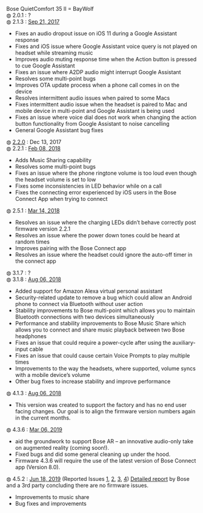 Bose QuietComfort 35 II = BayWolf</br>
&#9677; 2.0.1 : ?</br>
&#9677; 2.1.3 : <a href="https://community.bose.com/t5/Headphones-Archive/QC35-Series-II-Firmware-Update-2-1-3-Available-Sept-21st/td-p/73906">Sep 21, 2017</a>
<ul>
  <li>Fixes an audio dropout issue on iOS 11 during a Google Assistant response</li>
  <li>Fixes and iOS issue where Google Assistant voice query is not played on headset while streaming music</li>
  <li>Improves audio muting response time when the Action button is pressed to cue Google Assistant</li>
  <li>Fixes an issue where A2DP audio might interrupt Google Assistant</li>
  <li>Resolves some multi-point bugs</li>
  <li>Improves OTA update process when a phone call comes in on the device</li>
  <li>Resolves intermittent audio issues when paired to some Macs</li>
  <li>Fixes intermittent audio issue when the headset is paired to Mac and mobile device in multi-point and Google Assistant is being used</li>
  <li>Fixes an issue where voice dial does not work when changing the action button functionality from Google Assistant to noise cancelling</li>
  <li>General Google Assistant bug fixes</li>
</ul>
&#9677; <a href="https://community.bose.com/t5/Headphones-Archive/No-music-share-feature-for-QC35-Series-2/m-p/95865/highlight/true#M13043">2.2.0</a> : Dec 13, 2017</br>
&#9677; 2.2.1 : <a href="https://community.bose.com/t5/Headphones-Archive/New-Firmware-updates-available-for-QC35-Series-II-2-2-1-and-QC35/m-p/109701">Feb 08, 2018</a></br>
<ul>
  <li>Adds Music Sharing capability</li>
  <li>Resolves some multi-point bugs</li>
  <li>Fixes an issue where the phone ringtone volume is too loud even though the headset volume is set to low</li>
  <li>Fixes some inconsistencies in LED behavior while on a call</li>
  <li>Fixes the connecting error experienced by iOS users in the Bose Connect App when trying to connect</li>
</ul>
&#9677; 2.5.1 : <a href="https://community.bose.com/t5/Headphones-Archive/Bluetooth-Headphones-Firmware-Release-March-2018/m-p/115745">Mar 14, 2018</a></br>
<ul>
  <li>Resolves an issue where the charging LEDs didn’t behave correctly post firmware version 2.2.1</li>
  <li>Resolves an issue where the power down tones could be heard at random times</li>
  <li>Improves pairing with the Bose Connect app</li>
  <li>Resolves an issue where the headset could ignore the auto-off timer in the connect app</li>
</ul>
&#9677; 3.1.7 : ?</br>
&#9677; 3.1.8 : <a href="https://community.bose.com/t5/Headphones-Archive/QC35II-Firmware-Release-v-3-1-8-Release-notes/td-p/139145">Aug 06, 2018</a></br>
<ul>
  <li>Added support for Amazon Alexa virtual personal assistant</li>
  <li>Security-related update to remove a bug which could allow an Android phone to connect via Bluetooth without user action</li>
  <li>Stability improvements to Bose multi-point which allows you to maintain Bluetooth connections with two devices simultaneously</li>
  <li>Performance and stability improvements to Bose Music Share which allows you to connect and share music playback between two Bose headphones</li>
  <li>Fixes an issue that could require a power-cycle after using the auxiliary-input cable</li>
  <li>Fixes an issue that could cause certain Voice Prompts to play multiple times</li>
  <li>Improvements to the way the headsets, where supported, volume syncs with a mobile device’s volume</li>
  <li>Other bug fixes to increase stability and improve performance </li>
</ul>
&#9677; 4.1.3 : <a href="https://community.bose.com/t5/Headphones-Archive/QC35II-Firmware-Release-v-3-1-8-Release-notes/td-p/139145">Aug 06, 2018</a></br>
<ul>
  <li>This version was created to support the factory and has no end user facing changes.  Our goal is to align the firmware version numbers again in the current months.</li>
</ul>
&#9677; 4.3.6 : <a href="https://community.bose.com/t5/Headphones-Archive/QC35-II-Firmware-Update-to-Enable-AR/m-p/191712">Mar 06, 2019</a></br>
<ul>
  <li>aid the groundwork to support Bose AR – an innovative audio-only take on augmented reality (coming soon!). </li>
  <li>Fixed bugs and did some general cleaning up under the hood. </li>
  <li>Firmware 4.3.6 will require the use of the latest version of Bose Connect app (Version 8.0). </li>
</ul>
&#9677; 4.5.2 : <a href="https://community.bose.com/t5/Around-On-Ear-Headphones/QC35-II-Firmware-update-4-5-2-June-18-2019/m-p/214232">Jun 18, 2019</a> (Reported Issues <a href="https://www.theverge.com/2019/7/16/20696186/bose-qc35ii-headphones-worse-noise-cancellation-problems">1</a>, <a href="https://www.trustedreviews.com/news/bose-qc35-firmware-noise-cancelling-3922813">2</a>, <a href="https://www.androidauthority.com/bose-quietcomfort-35-ii-anc-firmware-1010335/">3</a>, <a href="https://www.techradar.com/news/bose-qc35-noise-cancelling-was-gimped-by-recent-software-update-claim-owners">4</a>) <a href="https://community.bose.com/t5/Around-On-Ear-Headphones/Bose-QC-35-Firmware-4-5-2-Noise-Cancellation-Investigation/td-p/285738">Detailed report</a> by Bose and a 3rd party concluding there are no firmware issues.</br>
<ul>
  <li>Improvements to music share</li>
  <li>Bug fixes and improvements</li>
</ul>
